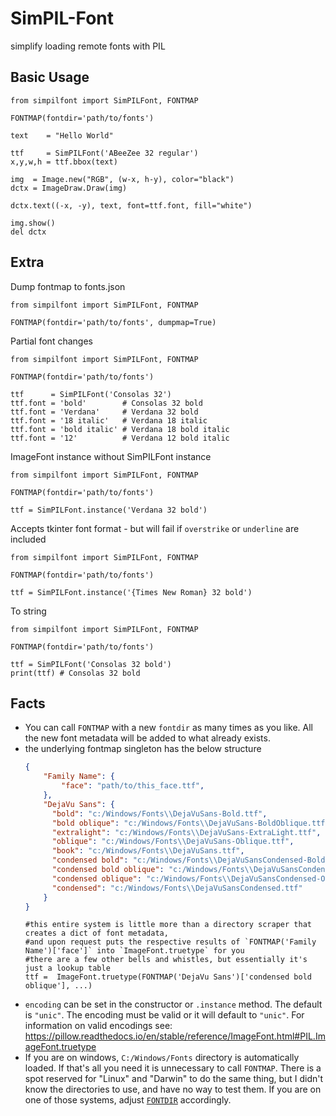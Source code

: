 # SimPIL-Font
simplify loading remote fonts with PIL

## Basic Usage
```python3
from simpilfont import SimPILFont, FONTMAP

FONTMAP(fontdir='path/to/fonts')

text    = "Hello World"

ttf     = SimPILFont('ABeeZee 32 regular')
x,y,w,h = ttf.bbox(text)

img  = Image.new("RGB", (w-x, h-y), color="black")
dctx = ImageDraw.Draw(img)

dctx.text((-x, -y), text, font=ttf.font, fill="white")

img.show()
del dctx
```

## Extra
Dump fontmap to fonts.json
```python3
from simpilfont import SimPILFont, FONTMAP

FONTMAP(fontdir='path/to/fonts', dumpmap=True)
```

Partial font changes
```python3
from simpilfont import SimPILFont, FONTMAP

FONTMAP(fontdir='path/to/fonts')

ttf      = SimPILFont('Consolas 32')
ttf.font = 'bold'        # Consolas 32 bold
ttf.font = 'Verdana'     # Verdana 32 bold
ttf.font = '18 italic'   # Verdana 18 italic
ttf.font = 'bold italic' # Verdana 18 bold italic
ttf.font = '12'          # Verdana 12 bold italic
```

ImageFont instance without SimPILFont instance
```python3
from simpilfont import SimPILFont, FONTMAP

FONTMAP(fontdir='path/to/fonts')

ttf = SimPILFont.instance('Verdana 32 bold')
```

Accepts tkinter font format - but will fail if `overstrike` or `underline` are included
```python3
from simpilfont import SimPILFont, FONTMAP

FONTMAP(fontdir='path/to/fonts')

ttf = SimPILFont.instance('{Times New Roman} 32 bold')
```

To string
```python3
from simpilfont import SimPILFont, FONTMAP

FONTMAP(fontdir='path/to/fonts')

ttf = SimPILFont('Consolas 32 bold')
print(ttf) # Consolas 32 bold
```

## Facts
* You can call `FONTMAP` with a new `fontdir` as many times as you like. All the new font metadata will be added to what already exists.
* the underlying fontmap singleton has the below structure
  ```json
  {
      "Family Name": {
          "face": "path/to/this_face.ttf",
      },
      "DejaVu Sans": {
        "bold": "c:/Windows/Fonts\\DejaVuSans-Bold.ttf",
        "bold oblique": "c:/Windows/Fonts\\DejaVuSans-BoldOblique.ttf",
        "extralight": "c:/Windows/Fonts\\DejaVuSans-ExtraLight.ttf",
        "oblique": "c:/Windows/Fonts\\DejaVuSans-Oblique.ttf",
        "book": "c:/Windows/Fonts\\DejaVuSans.ttf",
        "condensed bold": "c:/Windows/Fonts\\DejaVuSansCondensed-Bold.ttf",
        "condensed bold oblique": "c:/Windows/Fonts\\DejaVuSansCondensed-BoldOblique.ttf",
        "condensed oblique": "c:/Windows/Fonts\\DejaVuSansCondensed-Oblique.ttf",
        "condensed": "c:/Windows/Fonts\\DejaVuSansCondensed.ttf"
      }
  }
  ```
  ```python3
  #this entire system is little more than a directory scraper that creates a dict of font metadata,
  #and upon request puts the respective results of `FONTMAP('Family Name')['face']` into `ImageFont.truetype` for you
  #there are a few other bells and whistles, but essentially it's just a lookup table
  ttf =  ImageFont.truetype(FONTMAP('DejaVu Sans')['condensed bold oblique'], ...)
  ```
* `encoding` can be set in the constructor or `.instance` method. The default is `"unic"`. The encoding must be valid or it will default to `"unic"`. For information on valid encodings see: https://pillow.readthedocs.io/en/stable/reference/ImageFont.html#PIL.ImageFont.truetype
* If you are on windows, `C:/Windows/Fonts` directory is automatically loaded. If that's all you need it is unnecessary to call `FONTMAP`. There is a spot reserved for "Linux" and "Darwin" to do the same thing, but I didn't know the directories to use, and have no way to test them. If you are on one of those systems, adjust [`FONTDIR`](https://github.com/OneMadGypsy/SimPIL-Font/blob/main/simpilfont.py#L27) accordingly. 

